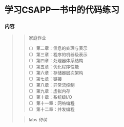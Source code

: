 # 学习CSAPP一书中的代码练习

### 内容

> > 家庭作业
> > 
> > - [ ] 第二章：信息的处理与表示
> > - [ ] 第三章：程序的机器级表示
> > - [ ] 第四章：处理器体系结构
> > - [ ] 第五章：优化程序性能
> > - [ ] 第六章：存储器层次架构
> > - [ ] 第七章：链接
> > - [ ] 第八章：异常流控制
> > - [ ] 第九章：虚拟内存
> > - [ ] 第十章：系统级I/O
> > - [ ] 第十一章：网络编程
> > - [ ] 第十二章：并发编程
> >   
> 
> > labs
> > _待续_
